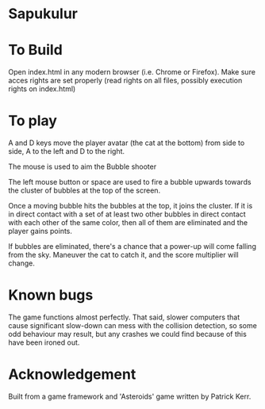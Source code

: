 # Sapukulur

# To Build

Open index.html in any modern browser (i.e. Chrome or Firefox). Make sure acces rights are set properly (read rights on all files, possibly execution rights on index.html)

# To play

A and D keys move the player avatar (the cat at the bottom) from side to side, A to the left and D to the right. 

The mouse is used to aim the Bubble shooter

The left mouse button or space are used to fire a bubble upwards towards the cluster of bubbles at the top of the screen.

Once a moving bubble hits the bubbles at the top, it joins the cluster. If it is in direct contact with a set of at least two other bubbles in direct contact with each other of the same color, then all of them are eliminated and the player gains points.

If bubbles are eliminated, there's a chance that a power-up will come falling from the sky. Maneuver the cat to catch it, and the score multiplier will change.

# Known bugs

The game functions almost perfectly. That said, slower computers that cause significant slow-down can mess with the collision detection, so some odd behaviour may result, but any crashes we could find because of this have been ironed out.

# Acknowledgement

Built from a game framework and 'Asteroids' game written by Patrick Kerr.
